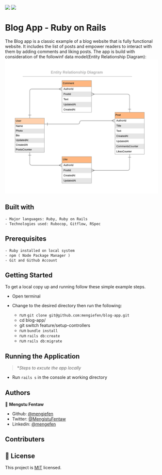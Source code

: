 
![](https://img.shields.io/badge/Microverse-blueviolet) ![](https://img.shields.io/badge/MENGSTU-FENTAW-success)

# Blog App - Ruby on Rails

The Blog app is a classic example of a blog website that is fully functional website. It includes the list of posts and empower readers to interact with them by adding comments and liking posts. The app is build with consideration of the followinf data model(Entity Relationship Diagram):
![](blog_app_erd.png)



## Built with

    - Major languages: Ruby, Ruby on Rails
    - Technologies used: Rubocop, Gitflow, RSpec

## Prerequisites

    - Ruby installed on local system
    - npm ( Node Package Manager )
    - Git and Github Account

## Getting Started

To get a local copy up and running follow these simple example steps.

  - Open terminal
  - Change to the desired directory then run the following:

    - run `git clone git@github.com:mengiefen/blog-app.git`
    - cd blog-app/ 
    - git switch feature/setup-controllers
    - run `bundle install`
    - run `rails db:create`
    - run `rails db:migrate`
## Running the Application
>**Steps to excute the app locally*
  - Run `rails s` in the console at working directory

## Authors

👤 **Mengstu Fentaw**

- Github: [@mengiefen](https://github.com/mengiefen)
- Twitter: [@MengistuFentaw](https://twitter.com/MengistuFentaw)
- Linkedin: [@mengefen](https://www.linkedin.com/in/mengefen/)

## Contributers


## 📝 License

This project is [MIT](./MIT.md) licensed.
